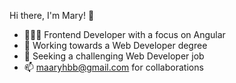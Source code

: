 Hi there, I'm Mary! 👋

- 👩🏻‍💻 Frontend Developer with a focus on Angular
- 🔭 Working towards a Web Developer degree
- 👀 Seeking a challenging Web Developer job
- 📫 maaryhbb@gmail.com for collaborations
